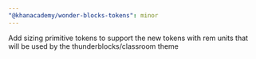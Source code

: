 ```yaml
---
"@khanacademy/wonder-blocks-tokens": minor
---
```


Add sizing primitive tokens to support the new tokens with rem units that will be used by the thunderblocks/classroom theme
